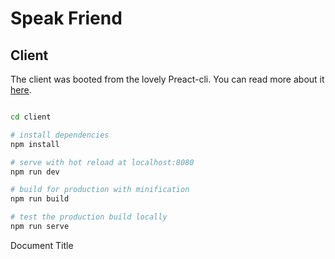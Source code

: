 # Speak Friend



## Client

The client was booted from the lovely Preact-cli. You can read more about it [here](https://github.com/developit/preact-cli/blob/master/README.md).


``` bash

cd client

# install dependencies
npm install

# serve with hot reload at localhost:8080
npm run dev

# build for production with minification
npm run build

# test the production build locally
npm run serve
```
Document Title

